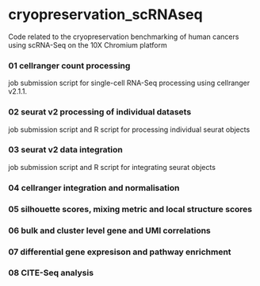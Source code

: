 # cryopreservation_scRNAseq
Code related to the cryopreservation benchmarking of human cancers using scRNA-Seq on the 10X Chromium platform 

### 01 cellranger count processing  
job submission script for single-cell RNA-Seq processing using cellranger v2.1.1.


### 02 seurat v2 processing of individual datasets
job submission script and R script for processing individual seurat objects


### 03 seurat v2 data integration
job submission script and R script for integrating seurat objects


### 04 cellranger integration and normalisation


### 05 silhouette scores, mixing metric and local structure scores


### 06 bulk and cluster level gene and UMI correlations 


### 07 differential gene expresison and pathway enrichment


### 08 CITE-Seq analysis


